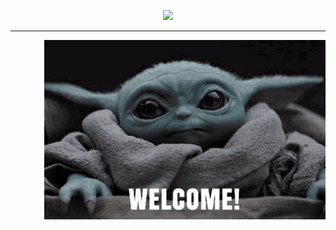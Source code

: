 <p align="center">
  <img src="https://readme-typing-svg.demolab.com/?lines=You+Are+Not+My+Friend,;You+Are+My+Brother,+My+Friend&center=true&width=440&height=45&color=f75c7e&vCenter=true&pause=1000&size=24" />
</p>

<hr />

<p align="right">
  <img align="right" width="450" src="https://raw.githubusercontent.com/IvanMenshikh/IvanMenshikh/main/welcome.gif" />
</p>
